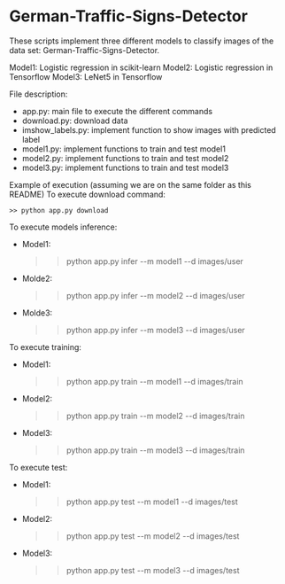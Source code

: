 # German-Traffic-Signs-Detector

These scripts implement three different models to classify images of the data set: German-Traffic-Signs-Detector.

Model1: Logistic regression in scikit-learn
Model2: Logistic regression in Tensorflow
Model3: LeNet5 in Tensorflow

File description:

- app.py: main file to execute the different commands
- download.py: download data
- imshow_labels.py: implement function to show images with predicted label
- model1.py: implement functions to train and test model1
- model2.py: implement functions to train and test model2
- model3.py: implement functions to train and test model3


Example of execution (assuming we are on the same folder as this README)
To execute download command:

	>> python app.py download

To execute models inference:

- Model1:
	>> python app.py infer --m model1 --d images/user
- Molde2:
	>> python app.py infer --m model2 --d images/user
- Molde3:
	>> python app.py infer --m model3 --d images/user


To execute training:

- Model1:
	>> python app.py train --m model1 --d images/train
- Model2:
	>> python app.py train --m model2 --d images/train
- Model3:
	>> python app.py train --m model3 --d images/train

To execute test:

- Model1:
	>> python app.py test --m model1 --d images/test
- Model2:
	>> python app.py test --m model2 --d images/test
- Model3:
	>> python app.py test --m model3 --d images/test
